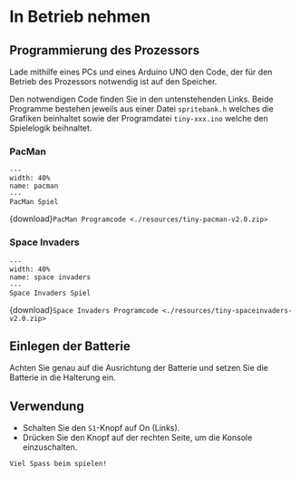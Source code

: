 # In Betrieb nehmen

## Programmierung des Prozessors

Lade mithilfe eines PCs und eines Arduino UNO den Code, der für den Betrieb des Prozessors notwendig ist auf den Speicher.

Den notwendigen Code finden Sie in den untenstehenden Links. Beide Programme bestehen jeweils aus einer Datei `spritebank.h` welches die Grafiken beinhaltet sowie der Programdatei `tiny-xxx.ino` welche den Spielelogik beihnaltet.

### PacMan

```{figure} resources/pac-man.png
---
width: 40%
name: pacman
---
PacMan Spiel
```

{download}`PacMan Programcode <./resources/tiny-pacman-v2.0.zip>`

### Space Invaders

```{figure} resources/space-invaders.png
---
width: 40%
name: space invaders
---
Space Invaders Spiel
```

{download}`Space Invaders Programcode <./resources/tiny-spaceinvaders-v2.0.zip>`

## Einlegen der Batterie

Achten Sie genau auf die Ausrichtung der Batterie und setzen Sie die Batterie in die Halterung ein.

## Verwendung

- Schalten Sie den `S1`-Knopf auf On (Links).
- Drücken Sie den Knopf auf der rechten Seite, um die Konsole einzuschalten.

```{admonition} Herzliche Gratulation
Viel Spass beim spielen!
```

